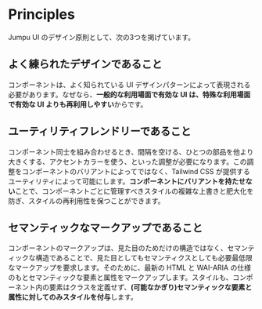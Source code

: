 # Principles

Jumpu UI のデザイン原則として、次の3つを掲げています。

## よく練られたデザインであること

コンポーネントは、よく知られている UI デザインパターンによって表現される必要があります。なぜなら、**一般的な利用場面で有効な UI は、特殊な利用場面で有効な UI よりも再利用しやすい**からです。

## ユーティリティフレンドリーであること

コンポーネント同士を組み合わせるとき、間隔を空ける、ひとつの部品を他より大きくする、アクセントカラーを使う、といった調整が必要になります。この調整をコンポーネントのバリアントによってではなく、Tailwind CSS が提供するユーティリティによって可能にします。**コンポーネントにバリアントを持たせない**ことで、コンポーネントごとに管理すべきスタイルの複雑な上書きと肥大化を防ぎ、スタイルの再利用性を保つことができます。

## セマンティックなマークアップであること

コンポーネントのマークアップは、見た目のためだけの構造ではなく、セマンティックな構造であることで、見た目としてもセマンティクスとしても必要最低限なマークアップを要求します。そのために、最新の HTML と WAI-ARIA の仕様のもとセマンティックな要素と属性をマークアップします。スタイルも、コンポーネント内の要素はクラスを定義せず、**(可能なかぎり)セマンティックな要素と属性に対してのみスタイルを付与**します。
